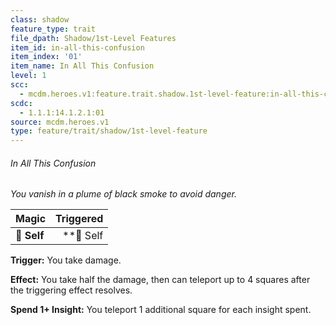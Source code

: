 ```yaml
---
class: shadow
feature_type: trait
file_dpath: Shadow/1st-Level Features
item_id: in-all-this-confusion
item_index: '01'
item_name: In All This Confusion
level: 1
scc:
  - mcdm.heroes.v1:feature.trait.shadow.1st-level-feature:in-all-this-confusion
scdc:
  - 1.1.1:14.1.2.1:01
source: mcdm.heroes.v1
type: feature/trait/shadow/1st-level-feature
---
```


###### In All This Confusion

*You vanish in a plume of black smoke to avoid danger.*

| **Magic**   | **Triggered** |
| ----------- | ------------: |
| **📏 Self** |   \*\*🎯 Self |

**Trigger:** You take damage.

**Effect:** You take half the damage, then can teleport up to 4 squares after the triggering effect resolves.

**Spend 1+ Insight:** You teleport 1 additional square for each insight spent.
